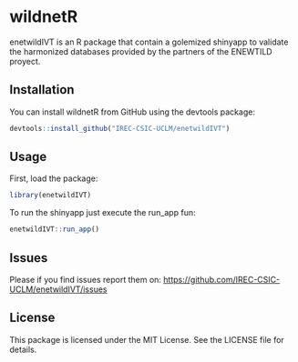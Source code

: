 # wildnetR

enetwildIVT is an R package that contain a golemized shinyapp to validate the harmonized databases provided by the partners of the ENEWTILD proyect.

## Installation

You can install wildnetR from GitHub using the devtools package:

```r
devtools::install_github("IREC-CSIC-UCLM/enetwildIVT")
```

## Usage

First, load the package:

```r
library(enetwildIVT)
```

To run the shinyapp just execute the run_app fun:

```r
enetwildIVT::run_app()
```

## Issues

Please if you find issues report them on: https://github.com/IREC-CSIC-UCLM/enetwildIVT/issues

## License

This package is licensed under the MIT License. See the LICENSE file for details.

